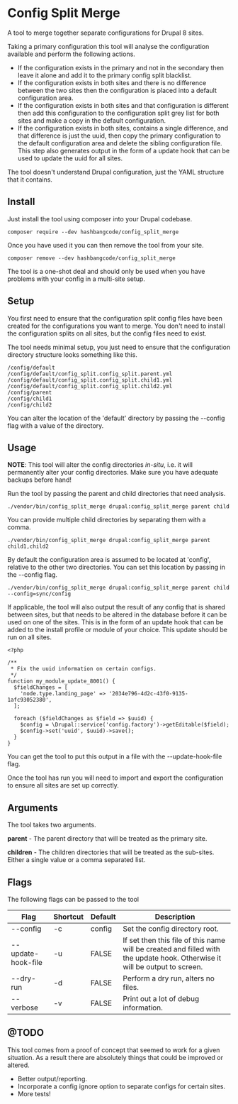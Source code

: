 Config Split Merge
==================

A tool to merge together separate configurations for Drupal 8 sites.

Taking a primary configuration this tool will analyse the configuration available and perform the following actions.

- If the configuration exists in the primary and not in the secondary then leave it alone and add it to the primary 
config split blacklist.
- If the configuration exists in both sites and there is no difference between the two sites then the configuration is 
placed into a default configuration area.
- If the configuration exists in both sites and that configuration is different then add this configuration to the 
configuration split grey list for both sites and make a copy in the default configuration.
- If the configuration exists in both sites, contains a single difference, and that difference is just the uuid, then
copy the primary configuration to the default configuration area and delete the sibling configuration file. This step 
also generates output in the form of a update hook that can be used to update the uuid for all sites.

The tool doesn't understand Drupal configuration, just the YAML structure that it contains.

Install
-------

Just install the tool using composer into your Drupal codebase.

    composer require --dev hashbangcode/config_split_merge

Once you have used it you can then remove the tool from your site.

    composer remove --dev hashbangcode/config_split_merge

The tool is a one-shot deal and should only be used when you have problems with your config in a multi-site setup.

Setup
-----

You first need to ensure that the configuration split config files have been created for the configurations you want
to merge. You don't need to install the configuration splits on all sites, but the config files need to exist.

The tool needs minimal setup, you just need to ensure that the configuration directory structure looks something like 
this.

    /config/default
    /config/default/config_split.config_split.parent.yml
    /config/default/config_split.config_split.child1.yml
    /config/default/config_split.config_split.child2.yml
    /config/parent
    /config/child1
    /config/child2

You can alter the location of the 'default' directory by passing the --config flag with a value of the directory.

Usage
-----

__NOTE__: This tool will alter the config directories _in-situ_, i.e. it will permanently alter your config 
directories. Make sure you have adequate backups before hand!

Run the tool by passing the parent and child directories that need analysis.

    ./vendor/bin/config_split_merge drupal:config_split_merge parent child
    
You can provide multiple child directories by separating them with a comma.

    ./vendor/bin/config_split_merge drupal:config_split_merge parent child1,child2

By default the configuration area is assumed to be located at 'config', relative to the other two directories. You can 
set this location by passing in the --config flag.

    ./vendor/bin/config_split_merge drupal:config_split_merge parent child --config=sync/config

If applicable, the tool will also output the result of any config that is shared between sites, but that needs to be
altered in the database before it can be used on one of the sites. This is in the form of an update hook that can be
added to the install profile or module of your choice. This update should be run on all sites.

    <?php
    
    /**
     * Fix the uuid information on certain configs.
     */
    function my_module_update_8001() {
      $fieldChanges = [
        'node.type.landing_page' => '2034e796-4d2c-43f0-9135-1afc93052380',
      ];
    
      foreach ($fieldChanges as $field => $uuid) {
        $config = \Drupal::service('config.factory')->getEditable($field);
        $config->set('uuid', $uuid)->save();
      }
    }
    
You can get the tool to put this output in a file with the --update-hook-file flag.

Once the tool has run you will need to import and export the configuration to ensure all sites are set up correctly.

Arguments
---------

The tool takes two arguments.

__parent__ - The parent directory that will be treated as the primary site.

__children__ - The children directories that will be treated as the sub-sites. Either a single value or a comma
separated list.

Flags
-----

The following flags can be passed to the tool

|Flag|Shortcut|Default|Description|
|----|--------|-------|-----------|
|--config|-c|config|Set the config directory root.|
|--update-hook-file|-u|FALSE|If set then this file of this name will be created and filled with the update hook. Otherwise it will be output to screen.|
|--dry-run|-d|FALSE|Perform a dry run, alters no files.|
|--verbose|-v|FALSE|Print out a lot of debug information.|

@TODO
-----
This tool comes from a proof of concept that seemed to work for a given situation. As a result there are absolutely 
things that could be improved or altered.

- Better output/reporting.
- Incorporate a config ignore option to separate configs for certain sites.
- More tests!
